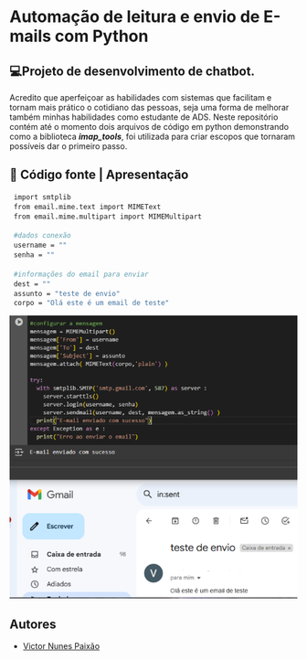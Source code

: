 # Automação de leitura e envio de E-mails com Python

## 💻Projeto de desenvolvimento de chatbot.

  Acredito que aperfeiçoar as habilidades com sistemas que facilitam e tornam mais prático o cotidiano das pessoas, seja uma forma de melhorar também minhas habilidades como estudante de ADS.
  Neste repositório contém até o momento dois arquivos de código em python demonstrando como a biblioteca ***imap_tools***, foi  utilizada para criar escopos que tornaram possíveis dar o primeiro passo.

 ## 🔎 Código fonte | Apresentação

 ```bash
  import smtplib
  from email.mime.text import MIMEText
  from email.mime.multipart import MIMEMultipart

  #dados conexão
  username = ""
  senha = ""

  #informações do email para enviar
  dest = ""
  assunto = "teste de envio"
  corpo = "Olá este é um email de teste"
 ```

  ![Demonstracao](https://github.com/Dev-Victor-Nunes/Automacao_Email/blob/main/TesteF.PNG)

  ## Autores

- [Victor Nunes Paixão]()
  
